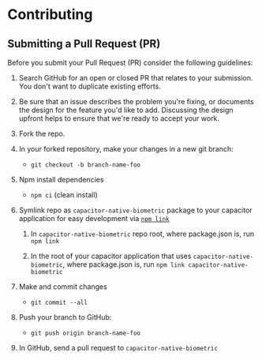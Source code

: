 # Contributing

## Submitting a Pull Request (PR)

Before you submit your Pull Request (PR) consider the following guidelines:

1. Search GitHub for an open or closed PR that relates to your submission. You don't want to duplicate existing efforts.

2. Be sure that an issue describes the problem you're fixing, or documents the design for the feature you'd like to add. Discussing the design upfront helps to ensure that we're ready to accept your work.

3. Fork the repo.

4. In your forked repository, make your changes in a new git branch:

   - `git checkout -b branch-name-foo`

5. Npm install dependencies

   - `npm ci` (clean install)

6. Symlink repo as `capacitor-native-biometric` package to your capacitor application for easy development via [`npm link`](https://docs.npmjs.com/cli/v8/commands/npm-link)

   1. In `capacitor-native-biometric` repo root, where package.json is, run `npm link`

   2. In the root of your capacitor application that uses `capacitor-native-biometric`, where package.json is, run `npm link capacitor-native-biometric`

7. Make and commit changes

   - `git commit --all`

8. Push your branch to GitHub:

   - `git push origin branch-name-foo`

9. In GitHub, send a pull request to `capacitor-native-biometric`

